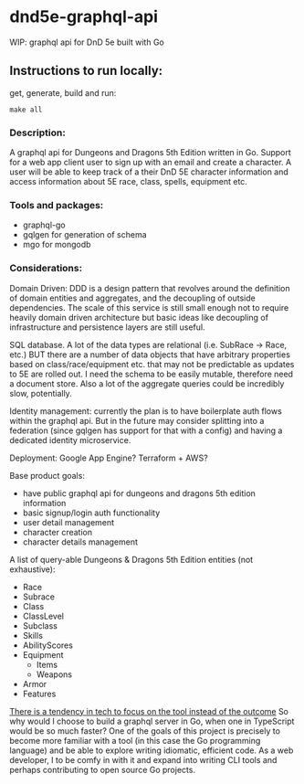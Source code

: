 # dnd5e-graphql-api
WIP: graphql api for DnD 5e built with Go

## Instructions to run locally: 
get, generate, build and run:

`make all`

### Description:
  A graphql api for Dungeons and Dragons 5th Edition written in Go. 
  Support for a web app client user to sign up with an email and create a character. A user will be able to keep track of a their DnD 5E character information and access information about 5E race, class, spells, equipment etc.

### Tools and packages: 
  - graphql-go
  - gqlgen for generation of schema
  - mgo for mongodb

### Considerations:

  Domain Driven: DDD is a design pattern that revolves around the definition of domain entities and aggregates, and the decoupling of outside dependencies. The scale of this service is still small enough not to require heavily domain driven architecture but basic ideas like decoupling of infrastructure and persistence layers are still useful. 

  SQL database. A lot of the data types are relational (i.e. SubRace -> Race, etc.) BUT there are a number of data objects that have arbitrary properties based on class/race/equipment etc. that may not be predictable as updates to 5E are rolled out. I need the schema to be easily mutable, therefore need a document store. Also a lot of the aggregate queries could be incredibly slow, potentially.

  Identity management: currently the plan is to have boilerplate auth flows within the graphql api. But in the future may consider splitting into a federation (since gqlgen has support for that with a config) and having a dedicated identity microservice.

  Deployment: Google App Engine? Terraform + AWS?
  
  Base product goals: 
  - have public graphql api for dungeons and dragons 5th edition information
  - basic signup/login auth functionality
  - user detail management
  - character creation
  - character details management


A list of query-able Dungeons & Dragons 5th Edition entities (not exhaustive):
- Race
- Subrace
- Class
- ClassLevel
- Subclass
- Skills
- AbilityScores
- Equipment
  - Items
  - Weapons
- Armor
- Features


[There is a tendency in tech to focus on the tool instead of the outcome](https://www.youtube.com/watch?v=GBTdnfD6s5Q)
So why would I choose to build a graphql server in Go, when one in TypeScript would be so much faster?
One of the goals of this project is precisely to become more familiar with a tool (in this case the Go programming language) and be able to explore writing idiomatic, efficient code. As a web developer, I to be comfy in with it and expand into writing CLI tools and perhaps contributing to open source Go projects.
